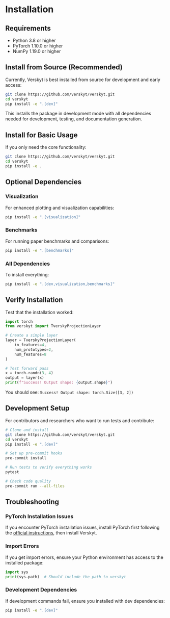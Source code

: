 # Installation

## Requirements

- Python 3.8 or higher
- PyTorch 1.10.0 or higher
- NumPy 1.19.0 or higher

## Install from Source (Recommended)

Currently, Verskyt is best installed from source for development and early access:

```bash
git clone https://github.com/verskyt/verskyt.git
cd verskyt
pip install -e ".[dev]"
```

This installs the package in development mode with all dependencies needed for development, testing, and documentation generation.

## Install for Basic Usage

If you only need the core functionality:

```bash
git clone https://github.com/verskyt/verskyt.git
cd verskyt
pip install -e .
```

## Optional Dependencies

### Visualization
For enhanced plotting and visualization capabilities:
```bash
pip install -e ".[visualization]"
```

### Benchmarks
For running paper benchmarks and comparisons:
```bash
pip install -e ".[benchmarks]"
```

### All Dependencies
To install everything:
```bash
pip install -e ".[dev,visualization,benchmarks]"
```

## Verify Installation

Test that the installation worked:

```python
import torch
from verskyt import TverskyProjectionLayer

# Create a simple layer
layer = TverskyProjectionLayer(
    in_features=4,
    num_prototypes=2,
    num_features=8
)

# Test forward pass
x = torch.randn(3, 4)
output = layer(x)
print(f"Success! Output shape: {output.shape}")
```

You should see: `Success! Output shape: torch.Size([3, 2])`

## Development Setup

For contributors and researchers who want to run tests and contribute:

```bash
# Clone and install
git clone https://github.com/verskyt/verskyt.git
cd verskyt
pip install -e ".[dev]"

# Set up pre-commit hooks
pre-commit install

# Run tests to verify everything works
pytest

# Check code quality
pre-commit run --all-files
```

## Troubleshooting

### PyTorch Installation Issues
If you encounter PyTorch installation issues, install PyTorch first following the [official instructions](https://pytorch.org/get-started/locally/), then install Verskyt.

### Import Errors
If you get import errors, ensure your Python environment has access to the installed package:
```python
import sys
print(sys.path)  # Should include the path to verskyt
```

### Development Dependencies
If development commands fail, ensure you installed with dev dependencies:
```bash
pip install -e ".[dev]"
```
